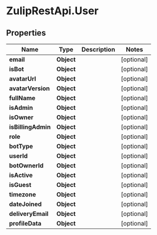 # ZulipRestApi.User

## Properties

Name | Type | Description | Notes
------------ | ------------- | ------------- | -------------
**email** | **Object** |  | [optional] 
**isBot** | **Object** |  | [optional] 
**avatarUrl** | **Object** |  | [optional] 
**avatarVersion** | **Object** |  | [optional] 
**fullName** | **Object** |  | [optional] 
**isAdmin** | **Object** |  | [optional] 
**isOwner** | **Object** |  | [optional] 
**isBillingAdmin** | **Object** |  | [optional] 
**role** | **Object** |  | [optional] 
**botType** | **Object** |  | [optional] 
**userId** | **Object** |  | [optional] 
**botOwnerId** | **Object** |  | [optional] 
**isActive** | **Object** |  | [optional] 
**isGuest** | **Object** |  | [optional] 
**timezone** | **Object** |  | [optional] 
**dateJoined** | **Object** |  | [optional] 
**deliveryEmail** | **Object** |  | [optional] 
**profileData** | **Object** |  | [optional] 


